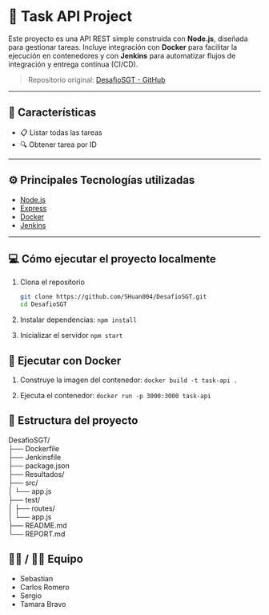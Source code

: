 # 📝 Task API Project

Este proyecto es una API REST simple construida con **Node.js**, diseñada para gestionar tareas. Incluye integración con **Docker** para facilitar la ejecución en contenedores y con **Jenkins** para automatizar flujos de integración y entrega continua (CI/CD).

> Repositorio original: [DesafioSGT - GitHub](https://github.com/SHuan004/DesafioSGT/)

---

## 🚀 Características

- 📋 Listar todas las tareas  
- 🔍 Obtener tarea por ID  

---

## ⚙️ Principales Tecnologías utilizadas

- [Node.js](https://nodejs.org/)
- [Express](https://expressjs.com/)
- [Docker](https://www.docker.com/)
- [Jenkins](https://www.jenkins.io/)

---

## 💻 Cómo ejecutar el proyecto localmente

1. Clona el repositorio  
   ```bash
   git clone https://github.com/SHuan004/DesafioSGT.git
   cd DesafioSGT
   ```

2. Instalar dependencias: `npm install`  

3. Inicializar el servidor `npm start`

## 🐳 Ejecutar con Docker

1. Construye la imagen del contenedor: `docker build -t task-api .`  

2. Ejecuta el contenedor: `docker run -p 3000:3000 task-api`

## 📂 Estructura del proyecto

DesafioSGT/  
├── Dockerfile  
├── Jenkinsfile  
├── package.json  
├── Resultados/  
├── src/  
│   └── app.js  
├── test/  
│   ├── routes/  
│   └── app.js  
├── README.md  
└── REPORT.md  

## 👩‍💻 / 👨‍💻 Equipo

- Sebastian
- Carlos Romero
- Sergio
- Tamara Bravo
